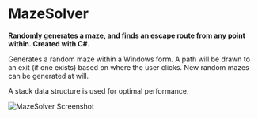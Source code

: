 # MazeSolver
<b>Randomly generates a maze, and finds an escape route from any point within. Created with C#.</b>

Generates a random maze within a Windows form. A path will be drawn to an exit (if one exists) based on where the user clicks. New random mazes can be generated at will. 

A stack data structure is used for optimal performance.

![MazeSolver Screenshot](http://i.imgur.com/j3TQVbn.png "MazeSolver Screenshot")
